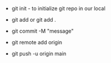 - git init - to initialize git repo in our local
- git add <filename> or git add .
- git commit -M "message"

- git remote add origin <link>

- git push -u origin main


